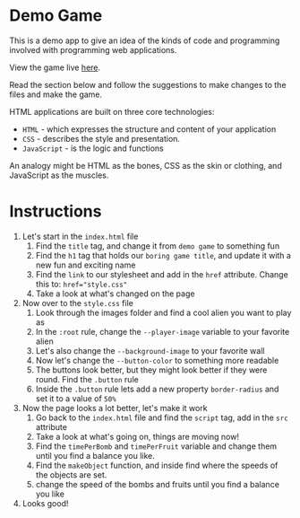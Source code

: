 # Demo Game 

This is a demo app to give an idea of the kinds of code and programming involved with programming web applications. 

View the game live [here](https://make-school-labs.github.io/few-track-demo/). 

Read the section below and follow the suggestions to make changes to the files and make the game.

HTML applications are built on three core technologies: 

- `HTML` - which expresses the structure and content of your application
- `CSS` - describes the style and presentation. 
- `JavaScript` - is the logic and functions

An analogy might be HTML as the bones, CSS as the skin or clothing, and JavaScript as the muscles. 

# Instructions
1. Let's start in the `index.html` file
    1. Find the `title` tag, and change it from `demo game` to something fun
    2. Find the `h1` tag that holds our `boring game title`, and update it with a new fun and exciting name
    3. Find the `link` to our stylesheet and add in the `href` attribute. Change this to: `href="style.css"`
    4. Take a look at what's changed on the page
2. Now over to the `style.css` file
    1. Look through the images folder and find a cool alien you want to play as
    2. In the `:root` rule, change the `--player-image` variable to your favorite alien
    3. Let's also change the `--background-image` to your favorite wall
    4. Now let's change the `--button-color` to something more readable
    5. The buttons look better, but they might look better if they were round. Find the `.button` rule
    6. Inside the `.button` rule lets add a new property `border-radius` and set it to a value of `50%`
3. Now the page looks a lot better, let's make it work
    1. Go back to the `index.html` file and find the `script` tag, add in the `src` attribute
    2. Take a look at what's going on, things are moving now!
    3. Find the `timePerBomb` and `timePerFruit` variable and change them until you find a balance you like.
    4. Find the `makeObject` function, and inside find where the speeds of the objects are set.
    5. change the speed of the bombs and fruits until you find a balance you like
4. Looks good!


<!--

## Todo - 

1. Some tasks to explore programming on the web.
 - Include comments with notes on possible values along side code
 - Building Web Applications 
 - Need a branch to demo the completed game 
 - Master branch should leave out some things that become and activity
 - Links to css files and js files
 - These files might be broken into separate files 
 - HTML 
 - Add some images of other characters
 - Add CSS styles 
 - Add JS file 
 - CSS 
 - Can be better organized for demo
 - Add opportunities for students to make improvements to the appearance 
 - #container overflow hidden 
 - #contanier round corner
 - .button round corner changes colors
 - .button:hover change colors 
 - add a box shadow to player
 - Change game images used as game elements 
 - --player-image
 - --bg-image
 - --bomb-image
 - --fruit-*
 - JS 
 - Add link to main.js
 - Change somethings in the JS to see what happens
 - Edit variables 
 - change the speed and frequency of elements 
 - speed of bombs and fruit
 - frequency of fruit vs bombs

-->
